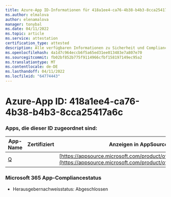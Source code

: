 ```yaml
---
title: Azure-App ID-Informationen für 418a1ee4-ca76-4b38-b4b3-8cca25417a6c
ms.author: elmalova
author: elenamalova
manager: tonybal
ms.date: 04/11/2022
ms.topic: article
ms.service: attestation
certification_type: attested
description: Alle verfügbaren Informationen zu Sicherheit und Compliance für 418a1ee4-ca76-4b38-b4b3-8cca25417a6c.
ms.openlocfilehash: 4a1d7c964eccb6f5a65ed31ee013483e7a807e70
ms.sourcegitcommit: fb02bf852b775f9114966cfbf158197149ec95a2
ms.translationtype: MT
ms.contentlocale: de-DE
ms.lasthandoff: 04/11/2022
ms.locfileid: "64774443"
---
```

# <a name="azure-app-id-418a1ee4-ca76-4b38-b4b3-8cca25417a6c"></a>Azure-App ID: 418a1ee4-ca76-4b38-b4b3-8cca25417a6c


### <a name="apps-associated-with-this-id"></a>Apps, die dieser ID zugeordnet sind:
| **App-Name** | **Zertifiziert** | **Anzeigen in AppSource** |
|--------------|---------------|-----------------------|
| [Q](../forward/WA104381433.md) |  | [https://appsource.microsoft.com/product/office/WA104381433](https://appsource.microsoft.com/product/office/WA104381433) |

### <a name="microsoft-365-app-compliance-status"></a>Microsoft 365 App-Compliancestatus
- Herausgebernachweisstatus: Abgeschlossen
